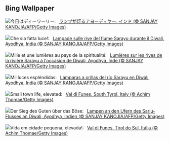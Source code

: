 ## Bing Wallpaper
![](https://www.bing.com/th?id=OHR.DiwaliAyodhya_JA-JP0829173693_UHD.jpg&w=1000)今日はディーワーリー:&nbsp;&ensp;[ランプが灯るアヨーディヤー, インド (© SANJAY KANOJIA/AFP/Getty Images)](https://www.bing.com/th?id=OHR.DiwaliAyodhya_JA-JP0829173693_UHD.jpg)
<br><br/>
![](https://www.bing.com/th?id=OHR.DiwaliAyodhya_IT-IT1029399441_UHD.jpg&w=1000)Che sia fatta luce!:&nbsp;&ensp;[Lampade sulle rive del fiume Sarayu durante il Diwali, Ayodhya, India (© SANJAY KANOJIA/AFP/Getty Images)](https://www.bing.com/th?id=OHR.DiwaliAyodhya_IT-IT1029399441_UHD.jpg)
<br><br/>
![](https://www.bing.com/th?id=OHR.DiwaliAyodhya_FR-FR5627036235_UHD.jpg&w=1000)Mille et une lumières au pays de la spiritualité:&nbsp;&ensp;[Lumières sur les rives de la rivière Sarayu à l'occasion de Diwali, Ayodhya, Inde (© SANJAY KANOJIA/AFP/Getty Images)](https://www.bing.com/th?id=OHR.DiwaliAyodhya_FR-FR5627036235_UHD.jpg)
<br><br/>
![](https://www.bing.com/th?id=OHR.DiwaliAyodhya_ES-ES6190510977_UHD.jpg&w=1000)Mil luces espléndidas:&nbsp;&ensp;[Lámparas a orillas del río Sarayu en Diwali, Ayodhya, India (© SANJAY KANOJIA/AFP/Getty Images)](https://www.bing.com/th?id=OHR.DiwaliAyodhya_ES-ES6190510977_UHD.jpg)
<br><br/>
![](https://www.bing.com/th?id=OHR.ValDiFunes_EN-GB6334905741_UHD.jpg&w=1000)Small town life, elevated:&nbsp;&ensp;[Val di Funes, South Tyrol, Italy (© Achim Thomae/Getty Images)](https://www.bing.com/th?id=OHR.ValDiFunes_EN-GB6334905741_UHD.jpg)
<br><br/>
![](https://www.bing.com/th?id=OHR.DiwaliAyodhya_DE-DE0909919399_UHD.jpg&w=1000)Der Sieg des Guten über das Böse:&nbsp;&ensp;[Lampen an den Ufern des Sarju-Flusses an Diwali, Ayodhya, Indien (© SANJAY KANOJIA/AFP/Getty Images)](https://www.bing.com/th?id=OHR.DiwaliAyodhya_DE-DE0909919399_UHD.jpg)
<br><br/>
![](https://www.bing.com/th?id=OHR.ValDiFunes_PT-BR6615371523_UHD.jpg&w=1000)Vida em cidade pequena, elevada!:&nbsp;&ensp;[Val di Funes, Tirol do Sul, Itália (© Achim Thomae/Getty Images)](https://www.bing.com/th?id=OHR.ValDiFunes_PT-BR6615371523_UHD.jpg)
<br><br/>
